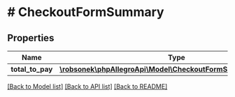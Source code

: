 # # CheckoutFormSummary

## Properties

Name | Type | Description | Notes
------------ | ------------- | ------------- | -------------
**total_to_pay** | [**\robsonek\phpAllegroApi\Model\CheckoutFormSummaryTotalToPay**](CheckoutFormSummaryTotalToPay.md) |  |

[[Back to Model list]](../../README.md#models) [[Back to API list]](../../README.md#endpoints) [[Back to README]](../../README.md)
